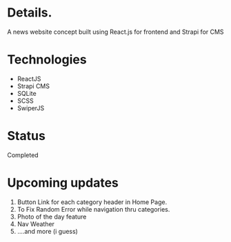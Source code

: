 # Details.

A news website concept built using React.js for frontend and Strapi for CMS

# Technologies

- ReactJS
- Strapi CMS
- SQLite
- SCSS
- SwiperJS

# Status

Completed

# Upcoming updates

1. Button Link for each category header in Home Page.
2. To Fix Random Error while navigation thru categories.
3. Photo of the day feature
4. Nav Weather
5. ....and more (i guess)